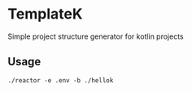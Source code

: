 # TemplateK

Simple project structure generator for kotlin projects

## Usage

```
./reactor -e .env -b ./hellok
```